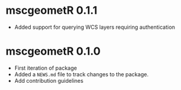 # mscgeometR 0.1.1

* Added support for querying WCS layers requiring authentication

# mscgeometR 0.1.0

* First iteration of package
* Added a `NEWS.md` file to track changes to the package.
* Add contribution guidelines

